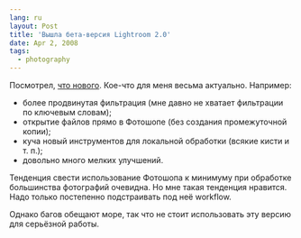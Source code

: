 ```yaml
---
lang: ru
layout: Post
title: 'Вышла бета-версия Lightroom 2.0'
date: Apr 2, 2008
tags:
  - photography
---
```


Посмотрел, [что нового](http://www.computer-darkroom.com/lightroom_2_beta/lr-2-beta.htm). Кое-что для меня весьма актуально. Например:

- более продвинутая фильтрация (мне давно не хватает фильтрации по ключевым словам);
- открытие файлов прямо в Фотошопе (без создания промежуточной копии);
- куча новый инструментов для локальной обработки (всякие кисти и т. п.);
- довольно много мелких улучшений.

Тенденция свести использование Фотошопа к минимуму при обработке большинства фотографий очевидна. Но мне такая тенденция нравится. Надо только постепенно подстраивать под неё workflow.

Однако багов обещают море, так что не стоит использовать эту версию для серьёзной работы.

